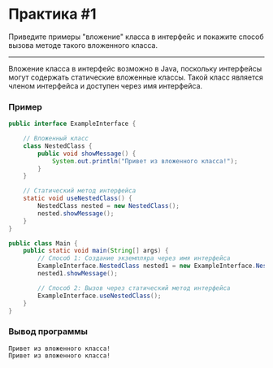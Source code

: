 # Практика #1
Приведите примеры "вложение" класса в интерфейс и покажите способ вызова методе такого вложенного класса.

---

Вложение класса в интерфейс возможно в Java, поскольку интерфейсы могут содержать статические вложенные классы. Такой класс является членом интерфейса и доступен через имя интерфейса.

### Пример

```java
public interface ExampleInterface {

    // Вложенный класс
    class NestedClass {
        public void showMessage() {
            System.out.println("Привет из вложенного класса!");
        }
    }

    // Статический метод интерфейса
    static void useNestedClass() {
        NestedClass nested = new NestedClass();
        nested.showMessage();
    }
}

public class Main {
    public static void main(String[] args) {
        // Способ 1: Создание экземпляра через имя интерфейса
        ExampleInterface.NestedClass nested1 = new ExampleInterface.NestedClass();
        nested1.showMessage();

        // Способ 2: Вызов через статический метод интерфейса
        ExampleInterface.useNestedClass();
    }
}
```
### Вывод программы

```
Привет из вложенного класса!
Привет из вложенного класса!
```